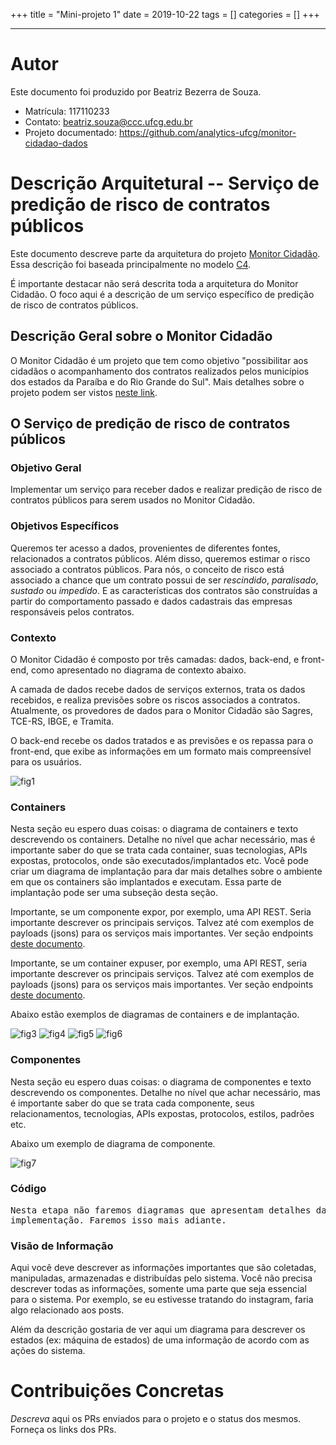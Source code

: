 +++
title = "Mini-projeto 1"
date = 2019-10-22
tags = []
categories = []
+++

***

# Autor

Este documento foi produzido por Beatriz Bezerra de Souza.

- Matrícula: 117110233
- Contato: beatriz.souza@ccc.ufcg.edu.br
- Projeto documentado: https://github.com/analytics-ufcg/monitor-cidadao-dados

# Descrição Arquitetural -- Serviço de predição de risco de contratos públicos

Este documento descreve parte da arquitetura do projeto [Monitor Cidadão](https://github.com/analytics-ufcg/monitor-cidadao-dados). Essa descrição foi baseada principalmente no modelo [C4](https://c4model.com/).

É importante destacar não será descrita toda a arquitetura do Monitor Cidadão. O foco aqui é a descrição de um serviço específico de predição de risco de contratos públicos.


## Descrição Geral sobre o Monitor Cidadão

O Monitor Cidadão é um projeto que tem como objetivo "possibilitar aos cidadãos o acompanhamento dos contratos realizados pelos municípios dos estados da Paraíba e do Rio Grande do Sul". Mais detalhes sobre o projeto podem ser vistos [neste link](https://github.com/analytics-ufcg/monitor-cidadao-dados).

## O Serviço de predição de risco de contratos públicos

### Objetivo Geral

Implementar um serviço para receber dados e realizar predição de risco de contratos públicos para serem usados no Monitor Cidadão.

### Objetivos Específicos

Queremos ter acesso a dados, provenientes de diferentes fontes, relacionados a contratos públicos. Além disso, queremos estimar o risco associado a contratos públicos. Para nós, o conceito de risco está associado a chance que um contrato possui de ser *rescindido*, *paralisado*, *sustado* ou *impedido*. E as características dos contratos são construídas a partir do comportamento passado e dados cadastrais das empresas responsáveis pelos contratos.

### Contexto

 O Monitor Cidadão é composto por três camadas: dados, back-end, e front-end, como apresentado no diagrama de contexto abaixo.

 A camada de dados recebe dados de serviços externos, trata os dados recebidos, e realiza previsões sobre os riscos associados a contratos. Atualmente, os provedores de dados para o Monitor Cidadão são Sagres, TCE-RS, IBGE, e Tramita.

 O back-end recebe os dados tratados e as previsões e os repassa para o front-end, que exibe as informações em um formato mais compreensível para os usuários.

![fig1](c4-context.png)

### Containers

Nesta seção eu espero duas coisas: o diagrama de containers e  texto descrevendo os containers. Detalhe no nível que achar necessário, mas é importante saber do que se trata cada container, suas tecnologias, APIs expostas, protocolos, onde são executados/implantados etc. Você pode criar um diagrama de implantação para dar mais detalhes sobre o ambiente em que os containers são implantados e executam. Essa parte de implantação pode ser uma subseção desta seção.

Importante, se um componente expor, por exemplo, uma API REST. Seria importante descrever os principais serviços. Talvez até com exemplos de payloads (jsons) para os serviços mais importantes. Ver seção endpoints [deste documento](https://docs.google.com/document/d/1OGPN7crENY5u9AiR_AE7Cb9rT92T-U-YppZL0m4TT2s/edit?usp=sharing).

Importante, se um container expuser, por exemplo, uma API REST, seria importante descrever os principais serviços. Talvez até com exemplos de payloads (jsons) para os serviços mais importantes. Ver seção endpoints [deste documento](https://docs.google.com/document/d/1OGPN7crENY5u9AiR_AE7Cb9rT92T-U-YppZL0m4TT2s/edit?usp=sharing).

Abaixo estão exemplos de diagramas de containers e de implantação.

![fig3](c4-containers.png)
![fig4](parlametria-container.png)
![fig5](c4-implantacao.png)
![fig6](parlametria-implantacao.png)

### Componentes

Nesta seção eu espero duas coisas: o diagrama de componentes e texto descrevendo os componentes. Detalhe no nível que achar necessário, mas é importante saber do que se trata cada componente, seus relacionamentos, tecnologias, APIs expostas, protocolos, estilos, padrões etc.

Abaixo um exemplo de diagrama de componente.

![fig7](c4-componentes.png)

### Código

<pre>
Nesta etapa não faremos diagramas que apresentam detalhes da
implementação. Faremos isso mais adiante.
</pre>

### Visão de Informação

Aqui você deve descrever as informações importantes que são coletadas, manipuladas, armazenadas e distribuídas pelo sistema. Você não precisa descrever todas as informações, somente uma parte que seja essencial para o sistema. Por exemplo, se eu estivesse tratando do instagram, faria algo relacionado aos posts.

Além da descrição gostaria de ver aqui um diagrama para descrever os estados (ex: máquina de estados) de uma informação de acordo com as ações do sistema.

# Contribuições Concretas

*Descreva* aqui os PRs enviados para o projeto e o status dos mesmos. Forneça os links dos PRs.
